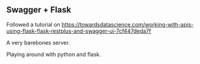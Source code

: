 Swagger + Flask
---------------
Followed a tutorial on https://towardsdatascience.com/working-with-apis-using-flask-flask-restplus-and-swagger-ui-7cf447deda7f

A very barebones server.

Playing around with python and flask.